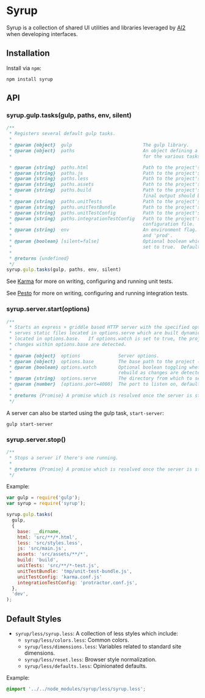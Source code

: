 # Syrup

Syrup is a collection of shared UI utilities and libraries leveraged by [AI2](http://github.com/allenai) when developing interfaces.

## Installation

Install via `npm`:

```shell
npm install syrup
```

## API

### syrup.gulp.tasks(gulp, paths, env, silent)

```javascript
/**
 * Registers several default gulp tasks.
 *
 * @param {object}  gulp                          The gulp library.
 * @param {object}  paths                         An object defining a series of paths required
 *                                                for the various tasks.

 * @param {string}  paths.html                    Path to the project's HTML files.
 * @param {string}  paths.js                      Path to the project's JS files.
 * @param {string}  paths.less                    Path to the project's LESS files.
 * @param {string}  paths.assets                  Path to the project's assets.
 * @param {string}  paths.build                   Path to the project's build directory where the
 *                                                final output should be placed.
 * @param {string}  paths.unitTests               Path to the project's unit tests.
 * @param {string}  paths.unitTestBundle          Path to the project's unit test bundle file.
 * @param {string}  paths.unitTestConfig          Path to the project's karma configuration file.
 * @param {string}  paths.integrationTestConfig   Path to the project's pesto / protractor
 *                                                configuration file.
 * @param {string}  env                           An environment flag. Valid values are 'dev'
 *                                                and 'prod'.
 * @param {boolean} [silent=false]                Optional boolean which silences log output if
 *                                                set to true.  Defaults to false.
 *
 * @returns {undefined}
 */
syrup.gulp.tasks(gulp, paths, env, silent)
```

See [Karma](http://karma-runner.github.io/) for more on writing, configuring and running unit tests.

See [Pesto](https://github.com/allenai/pesto) for more on writing, configuring and running integration tests.

### syrup.server.start(options)

```javascript
/**
 * Starts an express + griddle based HTTP server with the specified options.  The HTTP server
 * serves static files located in options.serve which are built dynamically using the gulpfile
 * located in options.base.   If options.watch is set to true, the project is rebuilt everytime
 * changes within options.base are detected.
 *
 * @param {object}  options              Server options.
 * @param {object}  options.base         The base path to the project (where the gulpfile lives).
 * @param {boolean} options.watch        Optional boolean toggling whether the server should
 *                                       rebuild as changes are detected within the base path.
 * @param {string}  options.serve        The directory from which to serve static files.
 * @param {number}  [options.port=4000]  The port to listen on, defaults to 4000.
 *
 * @returns {Promise} A promise which is resolved once the server is started.
 */
```

A server can also be started using the gulp task, `start-server`:

```shell
gulp start-server
```

### syrup.server.stop()

```javascript
/**
 * Stops a server if there's one running.
 *
 * @returns {Promise} A promise which is resolved once the server is stopped.
 */
````

Example:

```javascript
var gulp = require('gulp');
var syrup = require('syrup');

syrup.gulp.tasks(
  gulp,
  {
    base: __dirname,
    html: 'src/**/*.html',
    less: 'src/styles.less',
    js: 'src/main.js',
    assets: 'src/assets/**/*',
    build: 'build',
    unitTests: 'src/**/*-test.js',
    unitTestBundle: 'tmp/unit-test-bundle.js',
    unitTestConfig: 'karma.conf.js'
    integrationTestConfig: 'protractor.conf.js',
  },
  'dev',
);
```

## Default Styles

  * `syrup/less/syrup.less`: A collection of less styles which include:
    * `syrup/less/colors.less`: Common colors.
    * `syrup/less/dimensions.less`: Variables related to standard site dimensions.
    * `syrup/less/reset.less`: Browser style normalization.
    * `syrup/less/defaults.less`: Opinionated defaults.

Example:

```css
@import '../../node_modules/syrup/less/syrup.less';
```